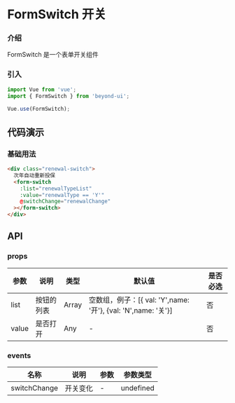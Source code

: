 # FormSwitch 开关

### 介绍

FormSwitch 是一个表单开关组件

### 引入

```js
import Vue from 'vue';
import { FormSwitch } from 'beyond-ui';

Vue.use(FormSwitch);
```

## 代码演示

### 基础用法

```html
<div class="renewal-switch">
  次年自动重新投保
  <form-switch
    :list="renewalTypeList"
    :value="renewalType == 'Y'"
    @switchChange="renewalChange"
  ></form-switch>
</div>
```

## API

### props

| 参数  | 说明       | 类型  | 默认值                                                        | 是否必选 |
| ----- | ---------- | ----- | ------------------------------------------------------------- | -------- |
| list  | 按钮的列表 | Array | 空数组，例子：[{ val: 'Y',name: '开'}, {val: 'N',name: '关'}] | 否       |
| value | 是否打开   | Any   | -                                                             | 否       |

### events

| 名称         | 说明     | 参数 | 参数类型  |
| ------------ | -------- | ---- | --------- |
| switchChange | 开关变化 | -    | undefined |
